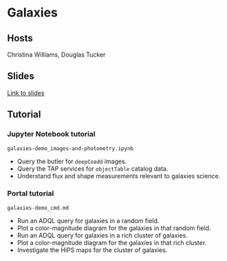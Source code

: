 # Galaxies

## Hosts

Christina Williams, Douglas Tucker

## Slides

[Link to slides](https://docs.google.com/presentation/d/1ttMEleFFJDg0g3aKd9ulqbOhGNkg18hYelinvxTJR8s/edit?usp=sharing)

## Tutorial

### Jupyter Notebook tutorial

`galaxies-demo_images-and-photometry.ipynb`

* Query the butler for `deepCoadd` images.
* Query the TAP services for `objectTable` catalog data.
* Understand flux and shape measurements relevant to galaxies science.

### Portal tutorial

`galaxies-demo_cmd.md`

* Run an ADQL query for galaxies in a random field.
* Plot a color-magnitude diagram for the galaxies in that random field.
* Run an ADQL query for galaxies in a rich cluster of galaxies.
* Plot a color-magnitude diagram for the galaxies in that rich cluster.
* Investigate the HiPS maps for the cluster of galaxies.

